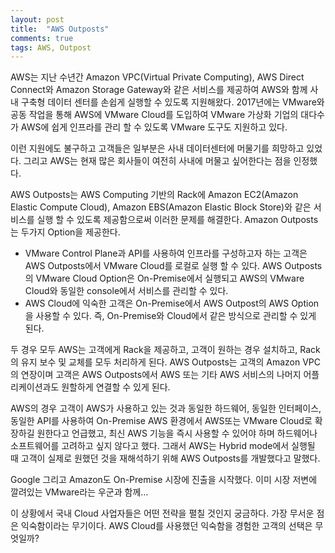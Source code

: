 ```yaml
---
layout: post
title:  "AWS Outposts"
comments: true
tags: AWS, Outpost
---
```

AWS는 지난 수년간 Amazon VPC(Virtual Private Computing), AWS Direct Connect와 Amazon Storage Gateway와 같은 서비스를 제공하여 AWS와 함께 사내 구축형 데이터 센터를 손쉽게 실행할 수 있도록 지원해왔다. 2017년에는 VMware와 공동 작업을 통해 AWS에 VMware Cloud를 도입하여 VMware 가상화 기업의 대다수가 AWS에 쉽게 인프라를 관리 할 수 있도록 VMware 도구도 지원하고 있다.

이런 지원에도 불구하고 고객들은 일부분은 사내 데이터센터에 머물기를 희망하고 있었다. 그리고 AWS는 현재 많은 회사들이 여전히 사내에 머물고 싶어한다는 점을 인정했다.

AWS Outposts는 AWS Computing 기반의 Rack에 Amazon EC2(Amazon Elastic Compute Cloud), Amazon EBS(Amazon Elastic Block Store)와 같은 서비스를 실행 할 수 있도록 제공함으로써 이러한 문제를 해결한다. Amazon Outposts는 두가지 Option을 제공한다.
* VMware Control Plane과 API를 사용하여 인프라를 구성하고자 하는 고객은 AWS Outposts에서 VMware Cloud를 로컬로 실행 할 수 있다. AWS Outposts의 VMware Cloud Option은 On-Premise에서 실행되고 AWS의 VMware Cloud와 동일한 console에서 서비스를 관리할 수 있다.
* AWS Cloud에 익숙한 고객은 On-Premise에서 AWS Outpost의 AWS Option을 사용할 수 있다. 즉, On-Premise와 Cloud에서 같은 방식으로 관리할 수 있게 된다.

두 경우 모두 AWS는 고객에게 Rack을 제공하고, 고객이 원하는 경우 설치하고, Rack의 유지 보수 및 교체를 모두 처리하게 된다. AWS Outposts는 고객의 Amazon VPC의 연장이며 고객은 AWS Outposts에서 AWS 또는 기타 AWS 서비스의 나머지 어플리케이션과도 원할하게 연결할 수 있게 된다.

AWS의 경우 고객이 AWS가 사용하고 있는 것과 동일한 하드웨어, 동일한 인터페이스, 동일한 API를 사용하여 On-Premise AWS 환경에서 AWS또는 VMware Cloud로 확장하길 원한다고 언급했고, 최신 AWS 기능을 즉시 사용할 수 있어야 하며 하드웨어나 소프트웨어를 고려하고 싶지 않다고 했다. 그래서 AWS는 Hybrid mode에서 실행될 때 고객이 실제로 원했던 것을 재해석하기 위해 AWS Outposts를 개발했다고 말했다.

Google 그리고 Amazon도 On-Premise 시장에 진출을 시작했다. 이미 시장 저변에 깔려있는 VMware라는 우군과 함께…

이 상황에서 국내 Cloud 사업자들은 어떤 전략을 펼칠 것인지 궁금하다. 가장 무서운 점은 익숙함이라는 무기이다. AWS Cloud를 사용했던 익숙함을 경험한 고객의 선택은 무엇일까?
